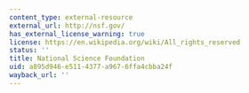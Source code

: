 ```yaml
---
content_type: external-resource
external_url: http://nsf.gov/
has_external_license_warning: true
license: https://en.wikipedia.org/wiki/All_rights_reserved
status: ''
title: National Science Foundation
uid: a895d946-e511-4377-a967-6ffa4cbba24f
wayback_url: ''
---
```

